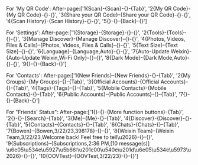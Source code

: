 For 'My QR Code':
    After-page:['1{Scan}-{Scan}-{}-{Tab}', '2{My QR Code}-{My QR Code}-{}-{}', '3{Share your QR Code}-{Share your QR Code}-{}-{}', '4{Scan History}-{Scan History}-{}-{}', '5{}-{}-{Back}-{}']

For 'Settings':
    After-page:['1{Storage}-{Storage}-{}-{}', '2{Tools}-{Tools}-{}-{}', '3{Manage Discover}-{Manage Discover}-{}-{}', '4{Photos, Videos, Files & Calls}-{Photos, Videos, Files & Calls}-{}-{}', '5{Text Size}-{Text Size}-{}-{}', '6{Language}-{Language,Auto}-{}-{}', '7{Auto-Update Weixin}-{Auto-Update Weixin,Wi-Fi Only}-{}-{}', '8{Dark Mode}-{Dark Mode,Auto}-{}-{}', '9{}-{}-{Back}-{}']

For 'Contacts':
    After-page:['1{New Friends}-{New Friends}-{}-{Tab}', '2{My Groups}-{My Groups}-{}-{Tab}', '3{Official Accounts}-{Official Accounts}-{}-{Tab}', '4{Tags}-{Tags}-{}-{Tab}', '5{Mobile Contacts}-{Mobile Contacts}-{}-{Tab}', '6{Public Accounts}-{Public Accounts}-{}-{Tab}', '7{}-{}-{Back}-{}']

For \"Friends' Status\":
    After-page:['1{}-{}-{More function buttons}-{Tab}', '2{}-{}-{Search}-{Tab}', '3{Me}-{Me}-{}-{Tab}', '4{Discover}-{Discover}-{}-{Tab}', '5{Contacts}-{Contacts}-{}-{Tab}', '6{Chats}-{Chats}-{}-{Tab}', '7{Bowen}-{Bowen,3/22/23,398178}-{}-{}', '8{Weixin Team}-{Weixin Team,3/22/23,Welcome back! Feel free to tell\u2026}-{}-{}', '9{Subscriptions}-{Subscriptions,2:36 PM,[10 message(s)] \u6e05\u534e\u5927\u5b66:\u201c00\u540e\u201d\u6e05\u534e\u5973\u2026}-{}-{}', '10{OOVTest}-{OOVTest,3/22/23}-{}-{}']